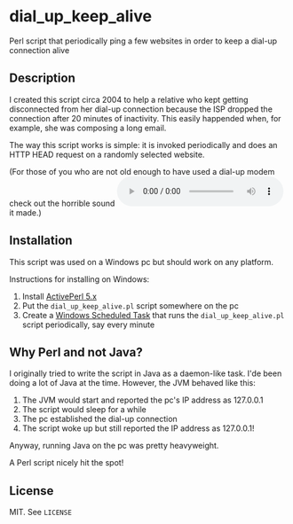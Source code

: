 # dial_up_keep_alive

Perl script that periodically ping a few websites in order to keep a dial-up connection alive

## Description

I created this script circa 2004 to help a relative who kept getting disconnected from her dial-up connection because the ISP dropped the connection after 20 minutes of inactivity. This easily happended when, for example, she was composing a long email.

The way this script works is simple: it is invoked periodically and does an HTTP HEAD request on a randomly selected website.

(For those of you who are not old enough to have used a dial-up modem check out the horrible sound
<audio controls>
  <source src="https://raw.githubusercontent.com/robertmaldon/dial_up_keep_alive/master/56k_dial_up_modem.mp3" type="audio/mpeg"/>
</audio>
it made.)

## Installation

This script was used on a Windows pc but should work on any platform.

Instructions for installing on Windows:

1. Install [ActivePerl 5.x](http://www.activestate.com/activeperl)
2. Put the `dial_up_keep_alive.pl` script somewhere on the pc
3. Create a [Windows Scheduled Task](http://support.microsoft.com/kb/308569) that runs the `dial_up_keep_alive.pl` script periodically, say every minute

## Why Perl and not Java?

I originally tried to write the script in Java as a daemon-like task. I'de been doing a lot of Java at the time. However, the JVM behaved like this:

1. The JVM would start and reported the pc's IP address as 127.0.0.1
2. The script would sleep for a while
3. The pc established the dial-up connection
4. The script woke up but still reported the IP address as 127.0.0.1!

Anyway, running Java on the pc was pretty heavyweight.

A Perl script nicely hit the spot!

## License

MIT. See `LICENSE`